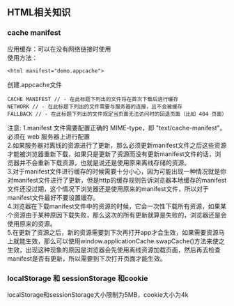 ## HTML相关知识

### cache manifest 
应用缓存：可以在没有网络链接时使用<br>
使用方法：
```
<html manifest="demo.appcache">
```
创建.appcache文件
```
CACHE MANIFEST // - 在此标题下列出的文件将在首次下载后进行缓存
NETWORK // - 在此标题下列出的文件需要与服务器的连接，且不会被缓存
FALLBACK // - 在此标题下列出的文件规定当页面无法访问时的回退页面（比如 404 页面）
```
注意:
1.manifest 文件需要配置正确的 MIME-type，即 "text/cache-manifest"。必须在 web 服务器上进行配置<br>
2.如果服务器对离线的资源进行了更新，那么必须更新manifest文件之后这些资源才能被浏览器重新下载，如果只是更新了资源而没有更新manifest文件的话，浏览器并不会重新下载资源，也就是说还是使用原来离线存储的资源。<br>
3.对于manifest文件进行缓存的时候需要十分小心，因为可能出现一种情况就是你对manifest文件进行了更新，但是http的缓存规则告诉浏览器本地缓存的manifest文件还没过期，这个情况下浏览器还是使用原来的manifest文件，所以对于manifest文件最好不要设置缓存。<br>
4.浏览器在下载manifest文件中的资源的时候，它会一次性下载所有资源，如果某个资源由于某种原因下载失败，那么这次的所有更新就算是失败的，浏览器还是会使用原来的资源。<br>
5.在更新了资源之后，新的资源需要到下次再打开app才会生效，如果需要资源马上就能生效，那么可以使用window.applicationCache.swapCache()方法来使之生效，出现这种现象的原因是浏览器会先使用离线资源加载页面，然后再去检查manifest是否有更新，所以需要到下次打开页面才能生效。<br>

### localStorage 和 sessionStorage 和cookie
localStorage和sessionStorage大小限制为5MB，cookie大小为4k